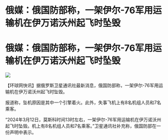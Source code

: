 # 俄媒：俄国防部称，一架伊尔-76军用运输机在伊万诺沃州起飞时坠毁

# 俄媒：俄国防部称，一架伊尔-76军用运输机在伊万诺沃州起飞时坠毁

![](https://inews.gtimg.com/om_bt/ON7yBEnxLQ98KfvmE2JAq0pTzoLKnETWG09saDM_5zIb8AA/1000)

【环球网快讯】据俄罗斯卫星通讯社最新消息，俄国防部称，一架伊尔-76军用运输机在伊万诺沃州起飞时坠毁。

报道称，坠机原因是其中一个引擎着火。此外，失事飞机上有8名机组人员和7名乘客。

“2024年3月12日，莫斯科时间13时左右，一架伊尔-76军用运输机在伊万诺沃州起飞时坠毁。机上有8名机组人员和7名乘客。”卫星通讯社补充称，俄国防部在一份声明中表示。

